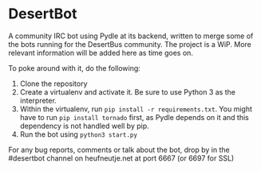 DesertBot
=========

A community IRC bot using Pydle at its backend, written to merge some of the bots running for the DesertBus community. The project is a WiP. More relevant information will be added here as time goes on.

To poke around with it, do the following:

1. Clone the repository
2. Create a virtualenv and activate it. Be sure to use Python 3 as the interpreter.
3. Within the virtualenv, run `pip install -r requirements.txt`. You might have to run `pip install tornado` first, as Pydle depends on it and this dependency is not handled well by pip.
4. Run the bot using `python3 start.py`

For any bug reports, comments or talk about the bot, drop by in the #desertbot channel on heufneutje.net at port 6667 (or 6697 for SSL)
